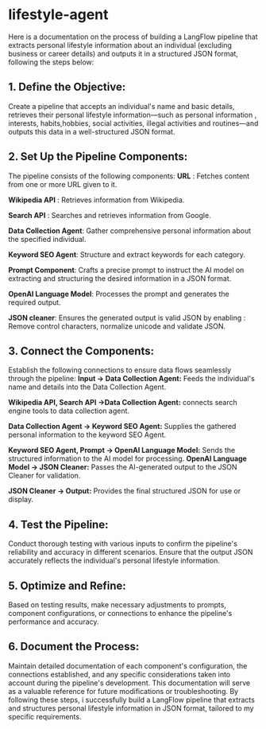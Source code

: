 # lifestyle-agent
Here is a documentation on the process of building a LangFlow pipeline that extracts personal lifestyle information about an individual (excluding business or career details) and outputs it in a structured JSON format, following the steps below:


## 1. Define the Objective:
Create a pipeline that accepts an individual's name and basic details, retrieves their personal lifestyle information—such as personal information , interests, habits,hobbies, social activities, illegal activities and routines—and outputs this data in a well-structured JSON format.


## 2. Set Up the Pipeline Components:
The pipeline consists of the following components:
**URL** : Fetches content from one or more URL given to it.

**Wikipedia API** : Retrieves information from Wikipedia. 

**Search API** : Searches and retrieves information from Google. 

**Data Collection Agent**: Gather comprehensive personal information about the specified individual.

**Keyword SEO Agent**: Structure and extract keywords for each category. 

**Prompt Component**: Crafts a precise prompt to instruct the AI model on extracting and structuring the desired information in a JSON format.

**OpenAI Language Model**: Processes the prompt and generates the required output.

**JSON cleaner**: Ensures the generated output is valid JSON by enabling : Remove control characters, normalize unicode and validate JSON.


## 3. Connect the Components:
Establish the following connections to ensure data flows seamlessly through the pipeline:
**Input → Data Collection Agent:** Feeds the individual's name and details into the Data Collection Agent.

**Wikipedia API, Search API →Data Collection Agent:** connects search engine tools to data collection agent.

**Data Collection Agent → Keyword SEO Agent:** Supplies the gathered personal information to the keyword SEO Agent.

**Keyword SEO Agent, Prompt → OpenAI Language Model:** Sends the structured information  to the AI model for processing.
**OpenAI Language Model → JSON Cleaner:** Passes the AI-generated output to the JSON Cleaner for validation.

**JSON Cleaner → Output:** Provides the final structured JSON for use or display.


## 4. Test the Pipeline:
Conduct thorough testing with various inputs to confirm the pipeline's reliability and accuracy in different scenarios. Ensure that the output JSON accurately reflects the individual's personal lifestyle information.
## 5. Optimize and Refine:
Based on testing results, make necessary adjustments to prompts, component configurations, or connections to enhance the pipeline's performance and accuracy.
## 6. Document the Process:
Maintain detailed documentation of each component's configuration, the connections established, and any specific considerations taken into account during the pipeline's development. This documentation will serve as a valuable reference for future modifications or troubleshooting.
By following these steps, i  successfully build a LangFlow pipeline that extracts and structures personal lifestyle information in JSON format, tailored to my specific requirements.
